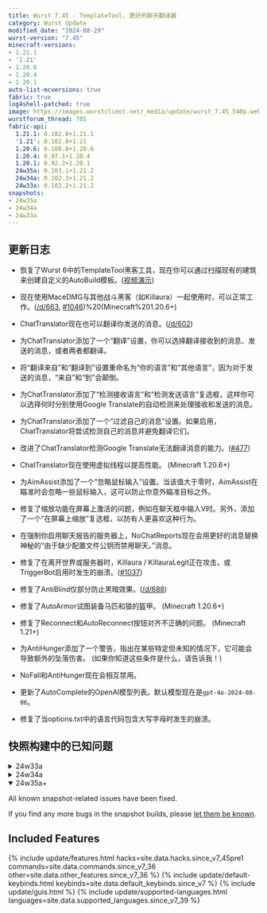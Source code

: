 ```yaml
---
title: Wurst 7.45 - TemplateTool, 更好的聊天翻译器
category: Wurst Update
modified_date: "2024-08-29"
wurst-version: "7.45"
minecraft-versions:
- 1.21.1
- '1.21'
- 1.20.6
- 1.20.4
- 1.20.1
auto-list-mcversions: true
fabric: true
log4shell-patched: true
image: https://images.wurstclient.net/_media/update/wurst_7.45_540p.webp
wurstforum_thread: 705
fabric-api:
  1.21.1: 0.102.0+1.21.1
  '1.21': 0.102.0+1.21
  1.20.6: 0.100.8+1.20.6
  1.20.4: 0.97.1+1.20.4
  1.20.1: 0.92.2+1.20.1
  24w35a: 0.103.1+1.21.2
  24w34a: 0.102.3+1.21.2
  24w33a: 0.102.2+1.21.2
snapshots:
- 24w35a
- 24w34a
- 24w33a
---
```

## 更新日志

- 恢复了Wurst 6中的TemplateTool黑客工具，现在你可以通过扫描现有的建筑来创建自定义的AutoBuild模板。([视频演示](https://youtu.be/xLaTu0wBTdw))

- 现在使用MaceDMG与其他战斗黑客（如Killaura）一起使用时，可以正常工作。([/d/663](https://wurstforum.net/d/663), [#1046](https://github.com/Wurst-Imperium/Wurst7/issues/1046))%20(Minecraft%201.20.6+)

- ChatTranslator现在也可以翻译你发送的消息。([/d/602](https://wurstforum.net/d/602))

- 为ChatTranslator添加了一个“翻译”设置，你可以选择翻译接收到的消息、发送的消息，或者两者都翻译。

- 将“翻译来自”和“翻译到”设置重命名为“你的语言”和“其他语言”，因为对于发送的消息，“来自”和“到”会颠倒。

- 为ChatTranslator添加了“检测接收语言”和“检测发送语言”复选框，这样你可以选择何时分别使用Google Translate的自动检测来处理接收和发送的消息。

- 为ChatTranslator添加了一个“过滤自己的消息”设置。如果启用，ChatTranslator将尝试检测自己的消息并避免翻译它们。

- 改进了ChatTranslator检测Google Translate无法翻译消息的能力。([#477](https://github.com/Wurst-Imperium/Wurst7/pull/477))

- ChatTranslator现在使用虚拟线程以提高性能。 (Minecraft 1.20.6+)

- 为AimAssist添加了一个“忽略鼠标输入”设置。当该值大于零时，AimAssist在瞄准时会忽略一些鼠标输入，这可以防止你意外瞄准目标之外。

- 修复了缩放功能在屏幕上激活的问题，例如在聊天框中输入V时。另外，添加了一个“在屏幕上缩放”复选框，以防有人更喜欢这种行为。

- 在强制你启用聊天报告的服务器上，NoChatReports现在会用更好的消息替换神秘的“由于缺少配置文件公钥而禁用聊天。”消息。

- 修复了在离开世界或服务器时，Killaura / KillauraLegit正在攻击，或TriggerBot启用时发生的崩溃。([#1037](https://github.com/Wurst-Imperium/Wurst7/pull/1037))

- 修复了AntiBlind仅部分防止黑暗效果。([/d/688](https://wurstforum.net/d/688))

- 修复了AutoArmor试图装备马匹和狼的盔甲。 (Minecraft 1.20.6+)

- 修复了Reconnect和AutoReconnect按钮对齐不正确的问题。 (Minecraft 1.21+)

- 为AntiHunger添加了一个警告，指出在某些特定但未知的情况下，它可能会导致额外的坠落伤害。 (如果你知道这些条件是什么，请告诉我！)

- NoFall和AntiHunger现在会相互禁用。

- 更新了AutoComplete的OpenAI模型列表。默认模型现在是`gpt-4o-2024-08-06`。

- 修复了当options.txt中的语言代码包含大写字母时发生的崩溃。

## 快照构建中的已知问题

<details>
  <summary>24w33a</summary>
  <p>此快照包含大量重大更改，导致许多Wurst功能无法按预期工作。</p>
  <ul>
    <li>X-Ray不起作用。</li>
    <li>HealthTags不起作用。</li>
    <li>Kaboom不再渲染爆炸粒子。</li>
    <li>LSD不起作用。</li>
  </ul>
</details>

<details>
  <summary>24w34a</summary>
  <p>这个快照比33a更稳定一些：</p>
  <ul>
    <li>LSD已修复。</li>
    <li>X-Ray大部分已修复。</li>
  </ul>
  <p>但仍然存在一些问题：</p>
  <ul>
    <li>X-Ray的“仅显示暴露”设置不起作用。</li>
    <li>HealthTags仍然不起作用。</li>
    <li>Kaboom的爆炸粒子仍然不起作用。</li>
    <li>ClickGUI和Navigator存在多个视觉问题，例如工具提示渲染在其他UI元素后面，文本渲染在窗口边界之外，以及奇怪的色彩/透明度变化。</li>
  </ul>
</details>

<details open>
  <summary>24w35a+</summary>
  <p>All known snapshot-related issues have been fixed.</p>
</details>

If you find any more bugs in the snapshot builds, please [let them be known](https://wurstforum.net/t/bugs-snapshots).

## Included Features

{% include update/features.html hacks=site.data.hacks.since_v7_45pre1 commands=site.data.commands.since_v7_36 other=site.data.other_features.since_v7_36 %}
{% include update/default-keybinds.html keybinds=site.data.default_keybinds.since_v7 %}
{% include update/guis.html %}
{% include update/supported-languages.html languages=site.data.supported_languages.since_v7_39 %}

